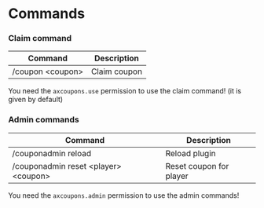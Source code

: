 # Commands

### Claim command
| Command             | Description  |
|---------------------|--------------|
| /coupon &lt;coupon> | Claim coupon |
You need the `axcoupons.use` permission to use the claim command! (it is given by default)

### Admin commands
| Command                                    | Description             |
|--------------------------------------------|-------------------------|
| /couponadmin reload                        | Reload plugin           |
| /couponadmin reset &lt;player> &lt;coupon> | Reset coupon for player |

You need the `axcoupons.admin` permission to use the admin commands!
